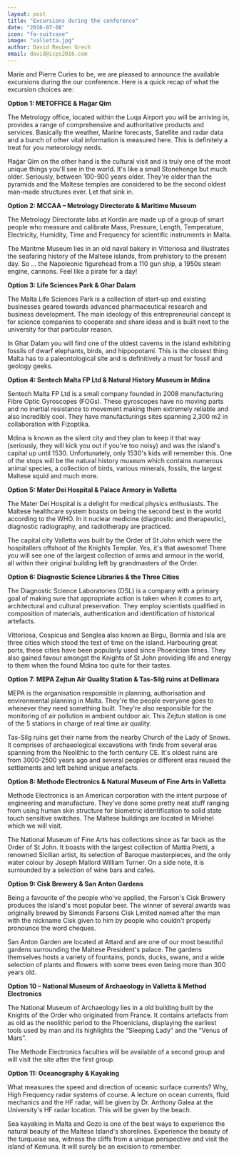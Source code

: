 ```yaml
---
layout: post
title: "Excursions during the conference"
date: "2016-07-08"
icon: "fa-suitcase"
image: "valletta.jpg"
author: David Reuben Grech
email: david@icps2016.com
---
```


Marie and Pierre Curies to be, we are pleased to announce the available excursions during the our conference. Here is a quick recap of what the excursion choices are:

**Option 1: METOFFICE & Ħaġar Qim**

The Metrology office, located within the Luqa Airport you will be arriving in, provides a range of comprehensive and authoritative products and services. Basically the weather, Marine forecasts, Satellite and radar data and a bunch of other vital information is measured here. This is definitely a treat for you meteorology nerds.

Ħaġar Qim on the other hand is the cultural visit and is truly one of the most unique things you'll see in the world. It's like a small Stonehenge but much older. Seriously, between 100-900 years older. They're older than the pyramids and the Maltese temples are considered to be the second oldest man-made structures ever. Let that sink in.

**Option 2: MCCAA – Metrology Directorate & Maritime Museum**

The Metrology Directorate labs at Kordin are made up of a group of smart people who measure and calibrate Mass, Pressure, Length, Temperature, Electricity, Humidity, Time and Frequency for scientific instruments in Malta.

The Maritme Museum lies in an old naval bakery in Vittoriosa and illustrates the seafaring history of the Maltese islands, from prehistory to the present day. So … the Napoleonic figurehead from a 110 gun ship, a 1950s steam engine, cannons. Feel like a pirate for a day!

**Option 3: Life Sciences Park & Ghar Dalam**

The Malta Life Sciences Park is a collection of start-up and existing businesses geared towards advanced pharmaceutical research and business development. The main ideology of this entrepreneurial concept is for science companies to cooperate and share ideas and is built next to the university for that particular reason.

In Ghar Dalam you will find one of the oldest caverns in the island exhibiting fossils of dwarf elephants, birds, and hippopotami. This is the closest thing Malta has to a paleontological site and is definitively a must for fossil and geology geeks.

**Option 4: Sentech Malta FP Ltd & Natural History Museum in Mdina**

Sentech Malta FP Ltd is a small company founded in 2008 manufacturing Fibre Optic Gyroscopes (FOGs). These gyroscopes have no moving parts and no inertial resistance to movement making them extremely reliable and also incredibly cool. They have manufacturings sites spanning 2,300 m2 in collaboration with Fizoptika.

Mdina is known as the silent city and they plan to keep it that way (seriously, they will kick you out if you're too noisy) and was the island's capital up until 1530. Unfortunately, only 1530's kids will remember this. One of the stops will be the natural history museum which contains numerous animal species, a collection of birds, various minerals, fossils, the largest Maltese squid and much more.

**Option 5: Mater Dei Hospital & Palace Armory in Valletta**

The Mater Dei Hospital is a delight for medical physics enthusiasts. The Maltese healthcare system boasts on being the second best in the world according to the WHO. In it nuclear medicine (diagnostic and therapeutic), diagnostic radiography, and radiotherapy are practiced.

The capital city Valletta was built by the Order of St John which were the hospitallers offshoot of the Knights Templar. Yes, it's that awesome! There you will see one of the largest collection of arms and armour in the world, all within their original building left by grandmasters of the Order.

**Option 6: Diagnostic Science Libraries & the Three Cities**

The Diagnostic Science Laboratories (DSL) is a company with a primary goal of making sure that appropriate action is taken when it comes to art, architectural and cultural preservation. They employ scientists qualified in composition of materials, authentication and identification of historical artefacts.

Vittoriosa, Cospicua and Senglea also known as Birgu, Bormla and Isla are three cities which stood the test of time on the island. Harbouring great ports, these cities have been popularly used since Phoenician times. They also gained favour amongst the Knights of St John providing life and energy to them when the found Mdina too quite for their tastes.

**Option 7: MEPA Zejtun Air Quality Station & Tas-Silġ ruins at Dellimara**

MEPA is the organisation responsible in planning, authorisation and environmental planning in Malta. They're the people everyone goes to whenever they need something built. They're also responsible for the monitoring of air pollution in ambient outdoor air. This Zejtun station is one of the 5 stations in charge of real time air quality.

Tas-Silg ruins get their name from the nearby Church of the Lady of Snows. It comprises of archaeological excavations with finds from several eras spanning from the Neolithic to the forth century CE. It's oldest ruins are from 3000-2500 years ago and several peoples or different eras reused the settlements and left behind unique artefacts.

**Option 8: Methode Electronics & Natural Museum of Fine Arts in Valletta**

Methode Electronics is an American corporation with the intent purpose of engineering and manufacture. They’ve done some pretty neat stuff ranging from using human skin structure for biometric identification to solid state touch sensitive switches. The Maltese buildings are located in Mriehel which we will visit.

The National Museum of Fine Arts has collections since as far back as the Order of St John. It boasts with the largest collection of Mattia Pretti, a renowned Sicilian artist, its selection of Baroque masterpieces, and the only water colour by Joseph Mallord William Turner. On a side note, it is surrounded by a selection of wine bars and cafes.

**Option 9: Cisk Brewery & San Anton Gardens**

Being a favourite of the people who've applied, the Farson's Cisk Brewery produces the island's most popular beer. The winner of several awards was originally brewed by Simonds Farsons Cisk Limited named after the man with the nickname Cisk given to him by people who couldn't properly pronounce the word cheques.

San Anton Garden are located at Attard and are one of our most beautiful gardens surrounding the Maltese President's palace. The gardens themselves hosts a variety of fountains, ponds, ducks, swans, and a wide selection of plants and flowers with some trees even being more than 300 years old.

**Option 10 – National Museum of Archaeology in Valletta & Method Electronics**

The National Museum of Archaeology lies in a old building built by the Knights of the Order who originated from France. It contains artefacts from as old as the neolithic period to the Phoenicians, displaying the earliest tools used by man and its highlights the “Sleeping Lady” and the “Venus of Mars”.

The Methode Electronics faculties will be available of a second group and will visit the site after the first group.

**Option 11: Oceanography & Kayaking**

What measures the speed and direction of oceanic surface currents? Why, High Frequency radar systems of course. A lecture on ocean currents, fluid mechanics and the HF radar, will be given by Dr. Anthony Galea at the University's HF radar location. This will be given by the beach.

Sea kayaking in Malta and Gozo is one of the best ways to experience the natural beauty of the Maltese Island's shorelines. Experience the beauty of the turquoise sea, witness the cliffs from a unique perspective and visit the island of Kemuna. It will surely be an excision to remember.
